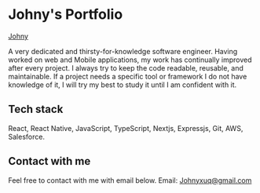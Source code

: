 # Johny's Portfolio

[Johny](https://johny-portfolio.netlify.app/)

A very dedicated and thirsty-for-knowledge software engineer. Having worked on web and Mobile applications, my work has continually improved after every project. I always try to keep the code readable, reusable, and maintainable. If a project needs a specific tool or framework I do not have knowledge of it, I will try my best to study it until I am confident with it.



## Tech stack

React, React Native, JavaScript, TypeScript, Nextjs, Expressjs, Git, AWS, Salesforce.

## Contact with me

Feel free to contact with me with email below.
Email: Johnyxuq@gmail.com